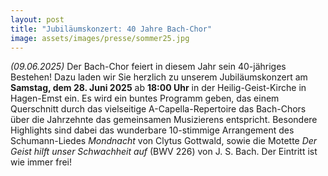 ```yaml
---
layout: post
title: "Jubiläumskonzert: 40 Jahre Bach-Chor"
image: assets/images/presse/sommer25.jpg
---
```


*(09.06.2025)*
Der Bach-Chor feiert in diesem Jahr sein 40-jähriges Bestehen! Dazu laden wir Sie herzlich zu unserem Jubiläumskonzert am **Samstag, dem 28. Juni 2025** ab **18:00 Uhr** in der Heilig-Geist-Kirche in Hagen-Emst ein. Es wird ein buntes Programm geben, das einem Querschnitt durch das vielseitige A-Capella-Repertoire das Bach-Chors über die Jahrzehnte das gemeinsamen Musizierens entspricht. Besondere Highlights sind dabei das wunderbare 10-stimmige Arrangement des Schumann-Liedes *Mondnacht* von Clytus Gottwald, sowie die Motette *Der Geist hilft unser Schwachheit auf* (BWV 226) von J. S. Bach. Der Eintritt ist wie immer frei!
